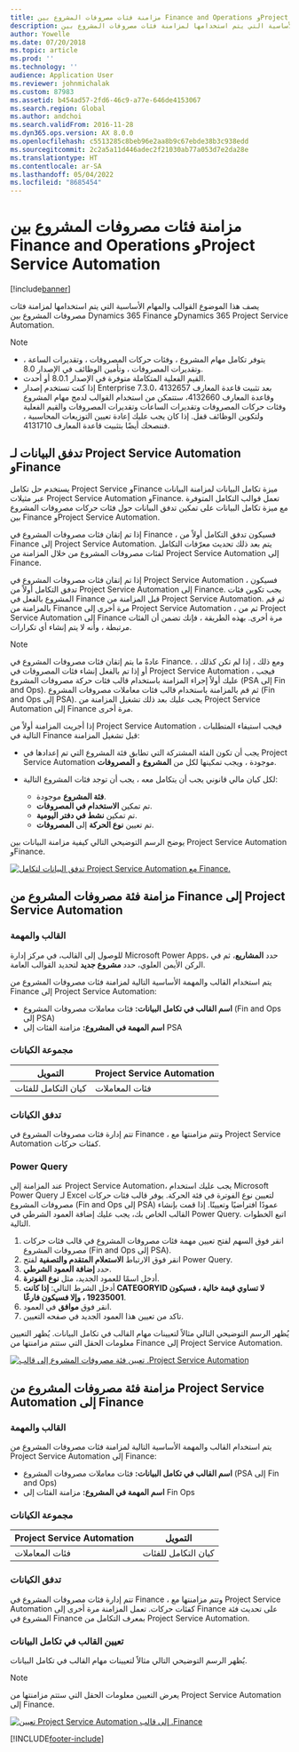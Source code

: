 ```yaml
---
title: مزامنة فئات مصروفات المشروع بين Finance and Operations وProject Service Automation
description: يصف هذا الموضوع القوالب والمهام الأساسية التي يتم استخدامها لمزامنة فئات مصروفات المشروع بين Microsoft Dynamics 365 وDynamics 365 Project Service Automation.
author: Yowelle
ms.date: 07/20/2018
ms.topic: article
ms.prod: ''
ms.technology: ''
audience: Application User
ms.reviewer: johnmichalak
ms.custom: 87983
ms.assetid: b454ad57-2fd6-46c9-a77e-646de4153067
ms.search.region: Global
ms.author: andchoi
ms.search.validFrom: 2016-11-28
ms.dyn365.ops.version: AX 8.0.0
ms.openlocfilehash: c5513285c8beb96e2aa8b9c67ebde38b3c938edd
ms.sourcegitcommit: 2c2a5a11d446adec2f21030ab77a053d7e2da28e
ms.translationtype: HT
ms.contentlocale: ar-SA
ms.lasthandoff: 05/04/2022
ms.locfileid: "8685454"
---
```

# <a name="synchronize-project-expense-categories-between-finance-and-operations-and-project-service-automation"></a>مزامنة فئات مصروفات المشروع بين Finance and Operations وProject Service Automation

[!include[banner](../includes/banner.md)]

يصف هذا الموضوع القوالب والمهام الأساسية التي يتم استخدامها لمزامنة فئات مصروفات المشروع بين Dynamics 365 Finance وDynamics 365 Project Service Automation.

> [!NOTE]
> - يتوفر تكامل مهام المشروع ، وفئات حركات المصروفات ، وتقديرات الساعة ، وتقديرات المصروفات ، وتأمين الوظائف في الإصدار 8.0.
> - القيم الفعلية المتكاملة متوفرة في الإصدار 8.0.1 أو أحدث.
> - إذا كنت تستخدم إصدار Enterprise 7.3.0، بعد تثبيت قاعدة المعارف 4132657 وقاعدة المعارف 4132660، ستتمكن من استخدام القوالب لدمج مهام المشروع وفئات حركات المصروفات وتقديرات الساعات وتقديرات المصروفات والقيم الفعلية ولتكوين الوظائف قفل. إذا كان يجب عليك إعادة تعيين التوزيعات المحاسبية ، فننصحك أيضًا بتثبيت قاعدة المعارف 4131710.

## <a name="data-flow-for-project-service-automation-and-finance"></a>تدفق البيانات لـ Project Service Automation وFinance

يستخدم حل تكامل Project Service وFinance ميزة تكامل البيانات لمزامنة البيانات عبر مثيلات Project Service Automation وFinance. تعمل قوالب التكامل المتوفرة مع ميزة تكامل البيانات على تمكين تدفق البيانات حول فئات حركات مصروفات المشروع بين Finance وProject Service Automation.

إذا تم إتقان فئات مصروفات المشروع في Finance ، فسيكون تدفق التكامل أولاً من Finance إلى Project Service Automation. يتم بعد ذلك تحديث معرّفات التكامل لفئات مصروفات المشروع من خلال المزامنة من Project Service Automation إلى Finance.

إذا تم إتقان فئات مصروفات المشروع في Project Service Automation ، فسيكون تدفق التكامل أولاً من Project Service Automation إلى Finance. يجب تكوين فئات المشروع بالفعل في Finance قبل المزامنة من Project Service Automation. ثم قم بالمزامنة من Finance مرة أخرى إلى Project Service Automation ، ثم من Project Service Automation إلى Finance مرة أخرى. بهذه الطريقة ، فإنك تضمن أن الفئات مرتبطة ، وأنه لا يتم إنشاء أي تكرارات.

> [!NOTE]
> عادةً ما يتم إتقان فئات مصروفات المشروع في Finance. ومع ذلك ، إذا لم تكن كذلك ، أو إذا تم بالفعل إنشاء فئات المصروفات في Project Service Automation ، فيجب عليك أولاً إجراء المزامنة باستخدام قالب فئات حركة مصروفات المشروع (PSA إلى Fin and Ops). ثم قم بالمزامنة باستخدام قالب فئات معاملات مصروفات المشروع (Fin and Ops إلى PSA). يجب عليك بعد ذلك تشغيل المزامنة من Project Service Automation إلى Finance مرة أخرى.
>
> إذا أجريت المزامنة أولاً من Project Service Automation ، فيجب استيفاء المتطلبات التالية في Finance قبل تشغيل المزامنة:
>
> - يجب أن تكون الفئة المشتركة التي تطابق فئة المشروع التي تم إعدادها في Project Service Automation موجودة ، ويجب تمكينها لكل من **المشروع** و **المصروفات**.
> - لكل كيان مالي قانوني يجب أن يتكامل معه ، يجب أن توجد فئات المشروع التالية:
>
>     - **فئة المشروع** موجودة. 
>     - تم تمكين **الاستخدام في المصروفات**.
>     - تم تمكين **نشط في دفتر اليومية**.
>     - تم تعيين **نوع الحركة** إلى **المصروفات**.

يوضح الرسم التوضيحي التالي كيفية مزامنة البيانات بين Project Service Automation وFinance.

[![تدفق البيانات لتكامل Project Service Automation مع Finance.](./media/ProjectExpenseCategoriesFlow.png)](./media/ProjectExpenseCategoriesFlow.png)

## <a name="project-expense-category-synchronization-from-finance-to-project-service-automation"></a>مزامنة فئة مصروفات المشروع من Finance إلى Project Service Automation

### <a name="template-and-task"></a>القالب والمهمة

للوصول إلى القالب، في مركز إدارة Microsoft Power Apps، حدد **المشاريع**، ثم في الركن الأيمن العلوي، حدد **مشروع جديد** لتحديد القوالب العامة.

يتم استخدام القالب والمهمة الأساسية التالية لمزامنة فئات مصروفات المشروع من Finance إلى Project Service Automation:

- **اسم القالب في تكامل البيانات:** فئات معاملات مصروفات المشروع (Fin and Ops إلى PSA)
- **اسم المهمة في المشروع:** مزامنة الفئات إلى PSA

### <a name="entity-set"></a>مجموعة الكيانات

| التمويل                           | Project Service Automation |
|-----------------------------------|----------------------------|
| كيان التكامل للفئات | فئات المعاملات     |

### <a name="entity-flow"></a>تدفق الكيانات

تتم إدارة فئات مصروفات المشروع في Finance ، وتتم مزامنتها مع Project Service Automation كفئات حركات.

### <a name="power-query"></a>Power Query

عند المزامنة إلى Project Service Automation، يجب عليك استخدام Microsoft Power Query لـ Excel لتعيين نوع الفوترة في فئة الحركة. يوفر قالب فئات حركات مصروفات المشروع (Fin and Ops إلى PSA) عمودًا افتراضيًا وتعيينًا. إذا قمت بإنشاء القالب الخاص بك، يجب عليك إضافة العمود الشرطي في Power Query. اتبع الخطوات التالية.

1. انقر فوق السهم لفتح تعيين مهمة فئات مصروفات المشروع في قالب فئات حركات مصروفات المشروع (Fin and Ops إلى PSA).
2. انقر فوق الارتباط **الاستعلام المتقدم والتصفية** لفتح Power Query.
2. حدد **إضافة العمود الشرطي**.
3. أدخل اسمًا للعمود الجديد، مثل **نوع الفوترة**.
4. أدخل الشرط التالي: **إذا كانت CATEGORYID لا تساوي قيمة خالية ، فسيكون 19235001 ، وإلا فسيكون فارغًا**.
5. انقر فوق **موافق** في العمود.
6. تاكد من تعيين هذا العمود الجديد في صفحه التعيين.

يُظهر الرسم التوضيحي التالي مثالاً لتعيينات مهام القالب في تكامل البيانات. يُظهر التعيين معلومات الحقل التي ستتم مزامنتها من Finance إلى Project Service Automation.

[![تعيين فئة مصروفات المشروع إلى قالب .Project Service Automation](./media/ProjectExpenseCategoriesToPSAMapping.jpg)](./media/ProjectExpenseCategoriesToPSAMapping.jpg)

## <a name="project-expense-category-synchronization-from-project-service-automation-to-finance"></a>مزامنة فئة مصروفات المشروع من Project Service Automation إلى Finance

### <a name="template-and-task"></a>القالب والمهمة

يتم استخدام القالب والمهمة الأساسية التالية لمزامنة فئات مصروفات المشروع من Project Service Automation إلى Finance:

- **اسم القالب في تكامل البيانات:** فئات معاملات مصروفات المشروع (PSA إلى Fin and Ops)
- **اسم المهمة في المشروع:** مزامنة الفئات إلى Fin Ops

### <a name="entity-set"></a>مجموعة الكيانات

| Project Service Automation | التمويل                           |
|----------------------------|-----------------------------------|
| فئات المعاملات     | كيان التكامل للفئات |

### <a name="entity-flow"></a>تدفق الكيانات

تتم إدارة فئات مصروفات المشروع في Finance ، وتتم مزامنتها مع Project Service Automation كفئات حركات. تعمل المزامنة مرة أخرى إلى Finance على تحديث فئة المشروع في Finance بمعرف التكامل من Project Service Automation.

### <a name="template-mapping-in-data-integration"></a>تعيين القالب في تكامل البيانات

يُظهر الرسم التوضيحي التالي مثالاً لتعيينات مهام القالب في تكامل البيانات.

> [!NOTE]
> يعرض التعيين معلومات الحقل التي ستتم مزامنتها من Project Service Automation إلى Finance.

[![تعيين Project Service Automation إلى قالب .Finance](./media/ProjectExpenseCategoriesToFinOpsMapping.jpg)](./media/ProjectExpenseCategoriesToFinOpsMapping.jpg)


[!INCLUDE[footer-include](../includes/footer-banner.md)]